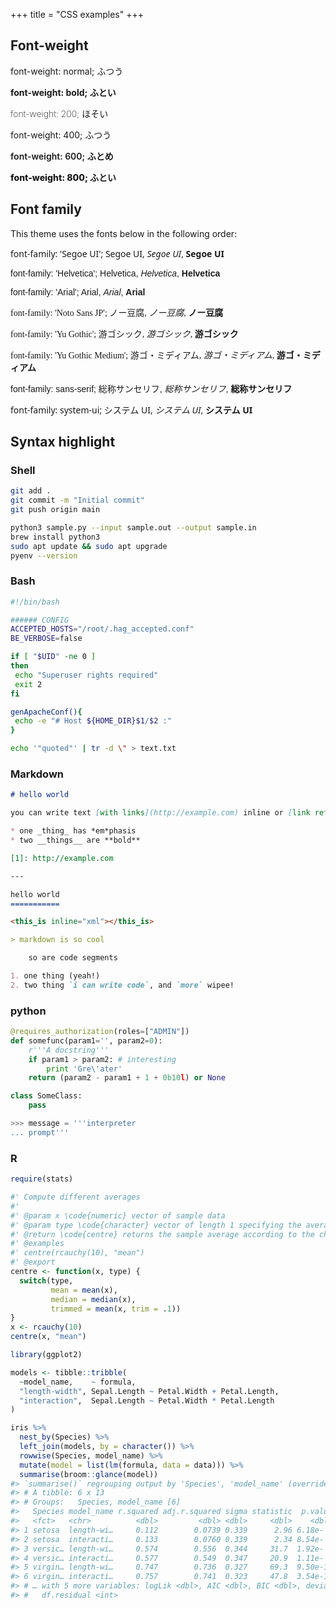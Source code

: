 +++
title = "CSS examples"
+++


## Font-weight

<div style="font-weight:normal;">

font-weight: normal; ふつう

</div>

<div style="font-weight:bold;">

font-weight: bold; ふとい

</div>

<div style="font-weight:200;">

font-weight: 200; ほそい

</div>

<div style="font-weight:400;">

font-weight: 400; ふつう

</div>

<div style="font-weight:600;">

font-weight: 600; ふとめ

</div>

<div style="font-weight:800;">

font-weight: 800; ふとい

</div>


## Font family

This theme uses the fonts below in the following order:

<div style="font-family: 'Segoe UI';">

font-family: 'Segoe UI'; Segoe UI, *Segoe UI*, **Segoe UI**

</div>

<div style="font-family: 'Helvetica';">

font-family: 'Helvetica'; Helvetica, *Helvetica*, **Helvetica**

</div>

<div style="font-family: 'Arial';">

font-family: 'Arial'; Arial, *Arial*, **Arial**

</div>

<div style="font-family: 'Noto Sans JP';">

font-family: 'Noto Sans JP'; ノー豆腐, *ノー豆腐*, **ノー豆腐**

</div>

<div style="font-family: 'Yu Gothic';">

font-family: 'Yu Gothic'; 游ゴシック, *游ゴシック*, **游ゴシック**

</div>

<div style="font-family: 'Yu Gothic Medium';">

font-family: 'Yu Gothic Medium'; 游ゴ・ミディアム, *游ゴ・ミディアム*, **游ゴ・ミディアム**

</div>

<div style="font-family: sans-serif;">

font-family: sans-serif; 総称サンセリフ, *総称サンセリフ*, **総称サンセリフ**

</div>

<div style="font-family: system-ui;">

font-family: system-ui; システム UI, *システム UI*, **システム UI**

</div>


## Syntax highlight

### Shell

```sh
git add .
git commit -m "Initial commit"
git push origin main

python3 sample.py --input sample.out --output sample.in
brew install python3
sudo apt update && sudo apt upgrade
pyenv --version
```

### Bash

```bash
#!/bin/bash

###### CONFIG
ACCEPTED_HOSTS="/root/.hag_accepted.conf"
BE_VERBOSE=false

if [ "$UID" -ne 0 ]
then
 echo "Superuser rights required"
 exit 2
fi

genApacheConf(){
 echo -e "# Host ${HOME_DIR}$1/$2 :"
}

echo '"quoted"' | tr -d \" > text.txt
```

### Markdown

```markdown
# hello world

you can write text [with links](http://example.com) inline or [link references][1].

* one _thing_ has *em*phasis
* two __things__ are **bold**

[1]: http://example.com

---

hello world
===========

<this_is inline="xml"></this_is>

> markdown is so cool

    so are code segments

1. one thing (yeah!)
2. two thing `i can write code`, and `more` wipee!
```

### python

```python
@requires_authorization(roles=["ADMIN"])
def somefunc(param1='', param2=0):
    r'''A docstring'''
    if param1 > param2: # interesting
        print 'Gre\'ater'
    return (param2 - param1 + 1 + 0b10l) or None

class SomeClass:
    pass

>>> message = '''interpreter
... prompt'''
```

### R

```R
require(stats)

#' Compute different averages
#'
#' @param x \code{numeric} vector of sample data
#' @param type \code{character} vector of length 1 specifying the average type
#' @return \code{centre} returns the sample average according to the chosen method.
#' @examples
#' centre(rcauchy(10), "mean")
#' @export
centre <- function(x, type) {
  switch(type,
         mean = mean(x),
         median = median(x),
         trimmed = mean(x, trim = .1))
}
x <- rcauchy(10)
centre(x, "mean")

library(ggplot2)

models <- tibble::tribble(
  ~model_name,    ~ formula,
  "length-width", Sepal.Length ~ Petal.Width + Petal.Length,
  "interaction",  Sepal.Length ~ Petal.Width * Petal.Length
)

iris %>%
  nest_by(Species) %>%
  left_join(models, by = character()) %>%
  rowwise(Species, model_name) %>%
  mutate(model = list(lm(formula, data = data))) %>%
  summarise(broom::glance(model))
#> `summarise()` regrouping output by 'Species', 'model_name' (override with `.groups` argument)
#> # A tibble: 6 x 13
#> # Groups:   Species, model_name [6]
#>   Species model_name r.squared adj.r.squared sigma statistic  p.value    df
#>   <fct>   <chr>          <dbl>         <dbl> <dbl>     <dbl>    <dbl> <int>
#> 1 setosa  length-wi…     0.112        0.0739 0.339      2.96 6.18e- 2     3
#> 2 setosa  interacti…     0.133        0.0760 0.339      2.34 8.54e- 2     4
#> 3 versic… length-wi…     0.574        0.556  0.344     31.7  1.92e- 9     3
#> 4 versic… interacti…     0.577        0.549  0.347     20.9  1.11e- 8     4
#> 5 virgin… length-wi…     0.747        0.736  0.327     69.3  9.50e-15     3
#> 6 virgin… interacti…     0.757        0.741  0.323     47.8  3.54e-14     4
#> # … with 5 more variables: logLik <dbl>, AIC <dbl>, BIC <dbl>, deviance <dbl>,
#> #   df.residual <int>
```
